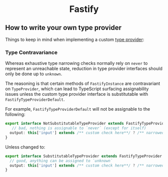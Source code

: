 <h1 align="center">Fastify</h1>

## How to write your own type provider

Things to keep in mind when implementing a custom [type provider](../Reference/Type-Providers.md):

### Type Contravariance

Whereas exhaustive type narrowing checks normally rely on `never` to represent
an unreachable state, reduction in type provider interfaces should only be done
up to `unknown`.

The reasoning is that certain methods of `FastifyInstance` are
contravariant on `TypeProvider`, which can lead to TypeScript surfacing
assignability issues unless the custom type provider interface is
substitutable with `FastifyTypeProviderDefault`.

For example, `FastifyTypeProviderDefault` will not be assignable to the following:

```ts
export interface NotSubstitutableTypeProvider extends FastifyTypeProvider {
   // bad, nothing is assignable to `never` (except for itself)
  output: this['input'] extends /** custom check here**/ ? /** narrowed type here **/ : never;
}
```

Unless changed to:

```ts
export interface SubstitutableTypeProvider extends FastifyTypeProvider {
  // good, anything can be assigned to `unknown`
  output: this['input'] extends /** custom check here**/ ? /** narrowed type here **/ : unknown;
}
```
